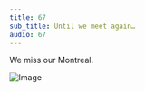 ```yaml
---
title: 67
sub_title: Until we meet again…
audio: 67
---
```


We miss our Montreal.

![Image](/assets/img/Snd-67.jpg)